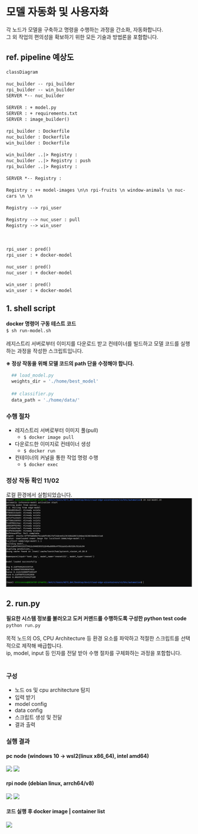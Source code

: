 # 모델 자동화 및 사용자화
각 노드가 모델을 구축하고 명령을 수행하는 과정을 간소화, 자동화합니다.<br>
그 외 작업의 편의성을 확보하기 위한 모든 기술과 방법론을 포함합니다.

## ref. pipeline 예상도
```mermaid
classDiagram

nuc_builder -- rpi_builder
rpi_builder -- win_builder
SERVER *-- nuc_builder

SERVER : + model.py
SERVER : + requirements.txt
SERVER : image_builder()

rpi_builder : Dockerfile
nuc_builder : Dockerfile
win_builder : Dockerfile

win_builder ..|> Registry : 
nuc_builder ..|> Registry : push
rpi_builder ..|> Registry : 

SERVER *-- Registry : 

Registry : ++ model-images \n\n rpi-fruits \n window-animals \n nuc-cars \n \n 

Registry --> rpi_user

Registry --> nuc_user : pull
Registry --> win_user



rpi_user : pred()
rpi_user : + docker-model

nuc_user : pred()
nuc_user : + docker-model

win_user : pred()
win_user : + docker-model
```

## 1. shell script
**docker 명령어 구동 테스트 코드**<br>
```$ sh run-model.sh```<br>
<br>
레지스트리 서버로부터 이미지를 다운로드 받고 컨테이너를 빌드하고 모델 코드를 실행하는 과정을 작성한 스크립트입니다.<br>

  **※ 정상 작동을 위해 모델 코드의 path 단을 수정해야 합니다.**
  ```python
    ## load_model.py
    weights_dir = './home/best_model'
    
    ## classifier.py
    data_path = './home/data/'
  ```
### 수행 절차
- 레지스트리 서버로부터 이미지 풀(pull)
  - ```$ docker image pull```
- 다운로드한 이미지로 컨테이너 생성
  - ```$ docker run```
- 컨테이너의 커널을 통한 작업 명령 수행
  - ```$ docker exec```
### 정상 작동 확인 11/02
로컬 환경에서 실험되었습니다.<br>
![capture](./img4doc/run.png)

## 2. run.py
**필요한 시스템 정보를 불러오고 도커 커맨드를 수행하도록 구성한 python test code**<br>
```python run.py```<br>
<br>
목적 노드의 OS, CPU Architecture 등 환경 요소를 파악하고 적절한 스크립트를 선택적으로 제작해 배급합니다.<br>
ip, model, input 등 인자를 전달 받아 수행 절차를 구체화하는 과정을 포함합니다.<br>
<br>
### 구성
- 노드 os 및 cpu architecture 탐지
- 입력 받기
 - model config
 - data config
- 스크립트 생성 및 전달
- 결과 출력

### 실행 결과

#### pc node (windows 10 -> wsl2(linux x86_64), intel amd64)
![](./img4doc/runpy1.png)
![](./img4doc/runpy2.png)

#### rpi node (debian linux, arrch64/v8)
![](./img4doc/runpy-rpi1.png)
![](./img4odc/runpy-rpi2.png)

#### 코드 실행 후 docker image | container list
![](./img4doc/runpy-dockerlist.png)
